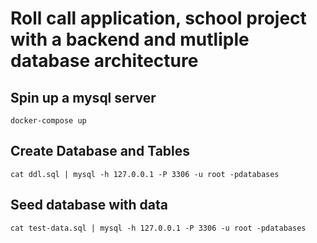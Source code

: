 # Roll call application, school project with a backend and mutliple database architecture

## Spin up a mysql server

```
docker-compose up
```

## Create Database and Tables

```
cat ddl.sql | mysql -h 127.0.0.1 -P 3306 -u root -pdatabases
```

## Seed database with data

```
cat test-data.sql | mysql -h 127.0.0.1 -P 3306 -u root -pdatabases
```

